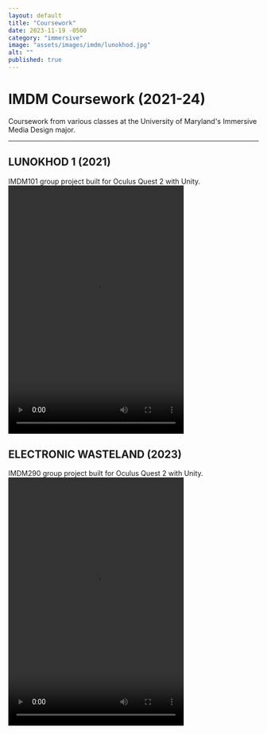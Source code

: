 ```yaml
---
layout: default
title: "Coursework"
date: 2023-11-19 -0500
category: "immersive"
image: "assets/images/imdm/lunokhod.jpg"
alt: ""
published: true
---
```


# IMDM Coursework (2021-24)

Coursework from various classes at the University of Maryland's Immersive Media Design major.

---

## LUNOKHOD 1 (2021)
IMDM101 group project built for Oculus Quest 2 with Unity.
<video width="70%" height="500px" controls>
  <source src="https://github.com/caroldinh/caroldinh.github.io/raw/main/assets/images/imdm/lunokhod.mp4" type="video/mp4">
</video>

## ELECTRONIC WASTELAND (2023)
IMDM290 group project built for Oculus Quest 2 with Unity.
<video width="70%" height="500px" controls>
  <source src="https://github.com/caroldinh/caroldinh.github.io/raw/main/assets/images/imdm/electronic-wasteland.mp4" type="video/mp4">
</video>

